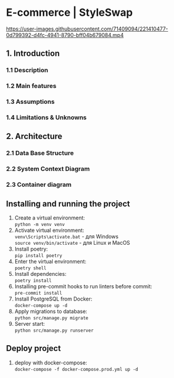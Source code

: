 # E-commerce | StyleSwap


https://user-images.githubusercontent.com/71409094/221410477-0d799392-d4fc-4941-8790-bff04b679084.mp4



## 1. Introduction

### 1.1 Description
### 1.2 Main features
### 1.3 Assumptions
### 1.4 Limitations & Unknowns
## 2. Architecture 
### 2.1 Data Base Structure
### 2.2 System Context Diagram
### 2.3 Container diagram
## Installing and running the project
1. Create a virtual environment:\
```python -m venv venv```
2. Activate virtual environment:\
```venv\Scripts\activate.bat``` - для Windows \
```source venv/bin/activate``` - для Linux и MacOS
3. Install poetry:\
```pip install poetry  ```
4. Enter the virtual environment:\
   ``` poetry shell  ```
5. Install dependencies:\
   ``` poetry install  ```
6. Installing pre-commit hooks to run linters before commit:\
```pre-commit install```
7. Install PostgreSQL from Docker:\
   ```docker-compose up -d```
8. Apply migrations to database:\
```python src/manage.py migrate```
9. Server start:\
```python src/manage.py runserver```

## Deploy project

1. deploy with docker-compose:\
   ```docker-compose -f docker-compose.prod.yml up -d  ```

